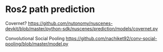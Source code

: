 # Ros2 path prediction

Covernet? https://github.com/nutonomy/nuscenes-devkit/blob/master/python-sdk/nuscenes/prediction/models/covernet.py

Convolutional Social Pooling https://github.com/nachiket92/conv-social-pooling/blob/master/model.py